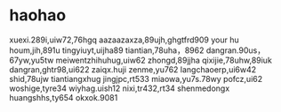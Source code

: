 # haohao
xuexi.289i,uiw72,76hgq
aazaazaxza,89ujh,ghgtfrd909
your hu houm,jih,891u
tingyiuyt,uijha89
tiantian,78uha，8962
dangran.90us，67yw,yu5tw
meiwentzhihuhug,uiw62
zhongd,89jjha
qixijie,78uhw,89iuk
dangran,ghtr98,ui622
zaiqx.huji
zenme,yu762
langchaoerp,ui6w42
shid,78ujw
tiantiangxhug
jingjpc,rt533
miaowa,yu7s.78wy
pofcz,ui62
woshige,tyre34
wiyhag.uish12
nixi,tr432,rt34
shenmedongx
huangshhs,ty654
okxok.9081
